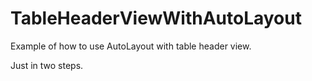 # TableHeaderViewWithAutoLayout
Example of how to use AutoLayout with table header view.

Just in two steps.
